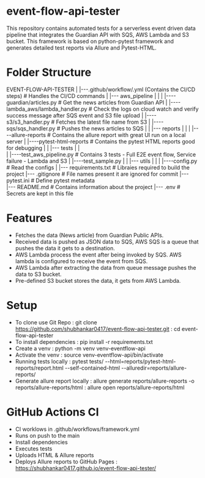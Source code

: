 # event-flow-api-tester
This repository contains automated tests for a serverless event driven data pipeline that integrates the Guardian API with SQS, AWS Lambda and S3 bucket.
This framework is based on python-pytest framework and generates detailed test reports via Allure and Pytest-HTML.

# Folder Structure

EVENT-FLOW-API-TESTER
    |
    |---.github/workflow/.yml (Contains the CI/CD steps)    # Handles the CI/CD commands
    |
    |--- aws_pipeline
    |     |
    |     |----guardian/articles.py                         # Get the news articles from Guardian API
    |     |----lambda_aws/lambda_handler.py                 # Check the logs on cloud watch and verify success message after SQS event and S3 file upload
    |     |----s3/s3_handler.py                             # Fetches the latest file name from S3
    |     |----sqs/sqs_handler.py                           # Pushes the news articles to SQS
    |
    |
    |--- reports
    |     |
    |     |----allure-reports                               # Contains the allure report with great UI run on a local server
    |     |----pytest-html-reports                          # Contains the pytest HTML reports good for debugging
    |
    |
    |--- tests
    |     |  
    |     |----test_aws_pipeline.py                         # Contains 3 tests - Full E2E event flow, Service failure - Lambda and S3
    |     |----test_sample.py
    |
    |
    |--- utils
    |     |
    |     |----config.py                                    # Read the configs 
    |
    |--- requirements.txt                                   # Libraies required to build the project
    |--- .gitignore                                         # File names present it are ignored for commit
    |--- pytest.ini                                         # Define pytest metadata    
    |--- README.md                                          # Contains information about the project
    |--- .env                                               # Secrets are kept in this file

# Features
- Fetches the data (News article) from Guardian Public APIs.
- Received data is pushed as JSON data to SQS, AWS SQS is a queue that pushes the data it gets to a destination.
- AWS Lambda process the event after being invoked by SQS. AWS lambda is configured to receive the event from SQS.
- AWS Lambda after extracting the data from queue message pushes the data to S3 bucket.
- Pre-defined S3 bucket stores the data, it gets from AWS Lambda.

# Setup
- To clone use
    Git Repo : git clone https://github.com/shubhankar0417/event-flow-api-tester.git
             : cd event-flow-api-tester
- To install dependencies : pip install -r requirements.txt
- Create a venv : python -m venv venv-eventflow-api
- Activate the venv : source venv-eventflow-api/bin/activate
- Running tests locally : pytest tests/ --html=reports/pytest-html-reports/report.html --self-contained-html --alluredir=reports/allure-reports/
- Generate allure report locally : allure generate reports/allure-reports -o reports/allure-reports/html
                                 : allure open reports/allure-reports/html

# GitHub Actions CI
- CI worklows in .github/workflows/framework.yml
- Runs on push to the main
- Install dependencies
- Executes tests
- Uploads HTML & Allure reports
- Deploys Allure reports to GitHub Pages : https://shubhankar0417.github.io/event-flow-api-tester/
